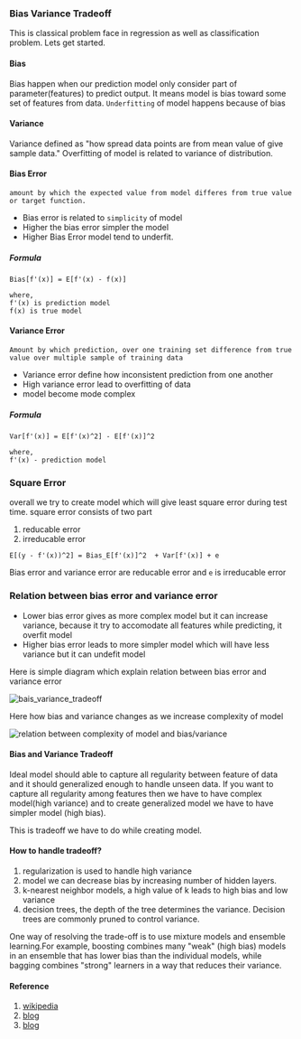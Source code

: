 ### Bias Variance Tradeoff

This is classical problem face in regression as well as classification problem. 
Lets get started.

#### Bias
Bias happen when our prediction model only consider part of parameter(features) to predict output. It means model is bias toward some set of features from data. `Underfitting` of model happens because of bias

#### Variance
Variance defined as "how spread data points are from mean value of give sample data."
Overfitting of model is related to variance of distribution.

#### Bias Error
```
amount by which the expected value from model differes from true value or target function.
```

- Bias error is related to `simplicity` of model
- Higher the bias error simpler the model
- Higher Bias Error model tend to underfit. 


##### Formula
```
Bias[f'(x)] = E[f'(x) - f(x)]

where,
f'(x) is prediction model
f(x) is true model
```

#### Variance Error
```
Amount by which prediction, over one training set difference from true value over multiple sample of training data
```

- Variance error define how inconsistent prediction from one another
- High variance error lead to overfitting of data
- model become mode complex

##### Formula
```
Var[f'(x)] = E[f'(x)^2] - E[f'(x)]^2

where,
f'(x) - prediction model
```

### Square Error
overall we try to create model which will give least square error during test time.
square error consists of two part
1. reducable error
2. irreducable error


```
E[(y - f'(x))^2] = Bias_E[f'(x)]^2  + Var[f'(x)] + e
```

Bias error and variance error are reducable error and `e` is irreducable error

### Relation between bias error and variance error

- Lower bias error gives as more complex model but it can increase variance, because it try to accomodate all features while predicting, it overfit model
- Higher bias error leads to more simpler model which will have less variance but it can undefit model

Here is simple diagram which explain relation between bias error and variance error

![bais_variance_tradeoff](https://dl.dropboxusercontent.com/u/47591917/bias_variance_tradeoff.png)


Here how bias and variance changes as we increase complexity of model

![relation between complexity of model and bias/variance](http://insidebigdata.com/wp-content/uploads/2014/10/Bia_variance_tradeoff_fig.jpg)
#### Bias and Variance Tradeoff

Ideal model should able to capture all regularity between feature of data and it should generalized enough to handle unseen data. If you want to capture all regularity among features then we have to have complex model(high variance) and to create generalized model we have to have simpler model (high bias).

This is tradeoff we have to do while creating model.

#### How to handle tradeoff?

1. regularization is used to handle high variance
2. model we can decrease bias by increasing number of hidden layers.
3. k-nearest neighbor models, a high value of k leads to high bias and low variance
4. decision trees, the depth of the tree determines the variance. Decision trees are commonly pruned to control variance.

One way of resolving the trade-off is to use mixture models and ensemble learning.For example, boosting combines many "weak" (high bias) models in an ensemble that has lower bias than the individual models, while bagging combines "strong" learners in a way that reduces their variance.

#### Reference

1. [wikipedia](https://en.wikipedia.org/wiki/Bias%E2%80%93variance_tradeoff)
2. [blog](http://insidebigdata.com/2014/10/22/ask-data-scientist-bias-vs-variance-tradeoff/)
3. [blog](http://scott.fortmann-roe.com/docs/BiasVariance.html)




